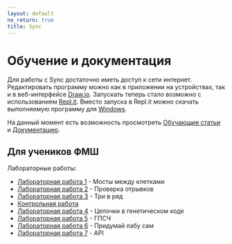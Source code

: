 ```yaml
---
layout: default
no_return: true
title: Sync
---
```

# Обучение и документация

Для работы с Sync достаточно иметь доступ к сети интернет. 
Редактировать программу можно как в приложении на устройствах, так и в веб-интерфейсе [Draw.io][drawio]. 
Запускать теперь стало возможно с использованием [Repl.it][replit]. Вместо запуска в Repl.it можно скачать
выполняемую программу для <a class="btn-download btn-inline" href="{{site.baseurl}}/resources/build/Sync Execution.zip">Windows</a>.

На данный момент есть возможность просмотреть [Обучающие статьи][tutorials] и [Документацию][docs].

## Для учеников ФМШ

Лабораторные работы:

- [Лабораторная работа 1]({{site.baseurl}}/ifmsh/lab-1) - Мосты между клетками
- [Лабораторная работа 2]({{site.baseurl}}/ifmsh/lab-2) - Проверка отрывков
- [Лабораторная работа 3]({{site.baseurl}}/ifmsh/lab-3) - Три в ряд
- [Контрольная работа]({{site.baseurl}}/ifmsh/test)
- [Лабораторная работа 4]({{site.baseurl}}/ifmsh/lab-4) - Цепочки в генетическом коде
- [Лабораторная работа 5]({{site.baseurl}}/ifmsh/lab-5) - ГПСЧ
- [Лабораторная работа 6]({{site.baseurl}}/ifmsh/lab-6) - Придумай лабу сам
- [Лабораторная работа 7]({{site.baseurl}}/ifmsh/lab-7) - API

[index]: {{site.baseurl}}/index
[tutorials]: {{site.baseurl}}/tutorials#content
[docs]: {{site.baseurl}}/docs#content
[drawio]: https://app.diagrams.net/?splash=0&libs=0&clibs=Uhttps://raw.githubusercontent.com/octo-gone/sync-execution/master/resources/base.drawio;Uhttps://raw.githubusercontent.com/octo-gone/sync-execution/master/resources/structure.drawio
[replit]: https://repl.it/github/octo-gone/sync-execution